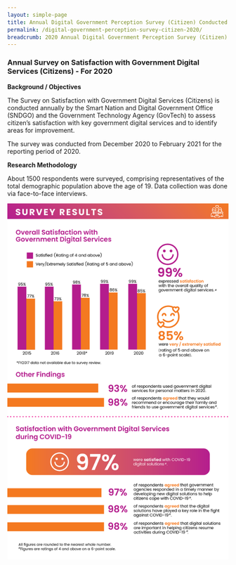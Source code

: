 ```yaml
---
layout: simple-page
title: Annual Digital Government Perception Survey (Citizen) Conducted in 2020
permalink: /digital-government-perception-survey-citizen-2020/
breadcrumb: 2020 Annual Digital Government Perception Survey (Citizen)
---
```

### **Annual Survey on Satisfaction with Government Digital Services (Citizens) - For 2020**

**Background / Objectives**

The Survey on Satisfaction with Government Digital Services (Citizens) is conducted annually by the Smart Nation and Digital Government Office (SNDGO) and the Government Technology Agency (GovTech) to assess citizen’s satisfaction with key government digital services and to identify areas for improvement.

The survey was conducted from December 2020 to February 2021 for the reporting period of 2020.

**Research Methodology**

About 1500 respondents were surveyed, comprising representatives of the total demographic population above the age of 19. Data collection was done via face-to-face interviews.

![Digital Government Perception Survey 2020 for Citizens by GovTech](/images/our-statistics/Digital-Government-Perception-2020-Citizens.png)